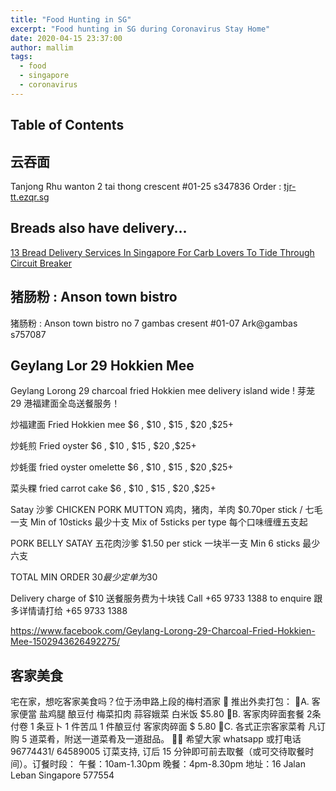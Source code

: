 ```yaml
---
title: "Food Hunting in SG"
excerpt: "Food hunting in SG during Coronavirus Stay Home"
date: 2020-04-15 23:37:00
author: mallim
tags:
  - food
  - singapore
  - coronavirus
---
```


## Table of Contents

## 云吞面

Tanjong Rhu wanton 2 tai thong crescent #01-25 s347836 Order : [tjr-tt.ezqr.sg](tjr-tt.ezqr.sg)

## Breads also have delivery...

[13 Bread Delivery Services In Singapore For Carb Lovers To Tide Through Circuit Breaker](https://wp.me/p6veUC-gSg)

## 猪肠粉 : Anson town bistro

猪肠粉 : Anson town bistro no 7 gambas cresent #01-07 Ark@gambas s757087

## Geylang Lor 29 Hokkien Mee

Geylang Lorong 29 charcoal fried Hokkien mee delivery island wide ! 芽茏 29 港福建面全岛送餐服务！

炒福建面 Fried Hokkien mee $6 , $10 , $15 , $20 ,\$25+

炒蚝煎 Fried oyster $6 , $10 , $15 , $20 ,\$25+

炒蚝蛋 fried oyster omelette $6 , $10 , $15 , $20 ,\$25+

菜头粿 fried carrot cake $6 , $10 , $15 , $20 ,\$25+

Satay 沙爹
CHICKEN PORK MUTTON 鸡肉，猪肉，羊肉
\$0.70per stick / 七毛一支
Min of 10sticks 最少十支
Mix of 5sticks per type
每个口味缠缠五支起

PORK BELLY SATAY 五花肉沙爹
\$1.50 per stick
一块半一支
Min 6 sticks
最少六支

TOTAL MIN ORDER $30
最少定单为$30

Delivery charge of \$10
送餐服务费为十块钱
Call +65 9733 1388 to enquire
跟多详情请打给 +65 9733 1388

https://www.facebook.com/Geylang-Lorong-29-Charcoal-Fried-Hokkien-Mee-1502943626492275/

## 客家美食

宅在家，想吃客家美食吗？位于汤申路上段的梅村酒家 🌸 推出外卖打包：
🔺A. 客家便當
盐鸡腿
酿豆付
梅菜扣肉
蒜容娥菜
白米饭
$5.80
🔺B. 客家肉碎面套餐
2条付卷
1 条豆卜
1 件苦瓜
1 件酿豆付
客家肉碎面
$ 5.80
🔺C. 各式正宗客家菜肴
凡订购 5 道菜肴，附送一道菜肴及一道甜品。
🙏🏻 希望大家 whatsapp 或打电话 96774431/ 64589005 订菜支持,
订后 15 分钟即可前去取餐（或可交待取餐时间）。订餐时段：
午餐：10am-1.30pm
晚餐：4pm-8.30pm
地址：16 Jalan Leban
Singapore 577554
